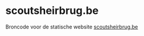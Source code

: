 # scoutsheirbrug.be

Broncode voor de statische website [scoutsheirbrug.be](https://scoutsheirbrug.be/)
